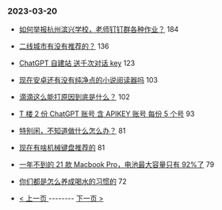 ### 2023-03-20 
- [如何举报杭州滨兴学校，老师钉钉群各种作业？](https://www.v2ex.com/t/925408) 184
- [二线城市有没有推荐的？](https://www.v2ex.com/t/925447) 136
- [ChatGPT 自建站 送千次对话 key](https://www.v2ex.com/t/925400) 123
- [现在安卓还有没有纯净点的小说阅读器吗](https://www.v2ex.com/t/925460) 103
- [滴滴这么能打原因到底是什么？](https://www.v2ex.com/t/925410) 102
- [T 楼 2 份 ChatGPT 账号 含 APIKEY 账号 每份 5 个号](https://www.v2ex.com/t/925399) 93
- [特别闲，不知道做什么怎么办？](https://www.v2ex.com/t/925347) 81
- [现在有啥机械键盘推荐的](https://www.v2ex.com/t/925422) 81
- [一年不到的 21 款 Macbook Pro，电池最大容量只有 92%了](https://www.v2ex.com/t/925416) 79
- [你们都是怎么养成喝水的习惯的](https://www.v2ex.com/t/925541) 72 

- [ < 上一页 ](https://github.com/able8/v2ex-hot-record/blob/master/2023-03-19.md) -------- [ 下一页 > ](https://github.com/able8/v2ex-hot-record/blob/master/2023-03-21.md)